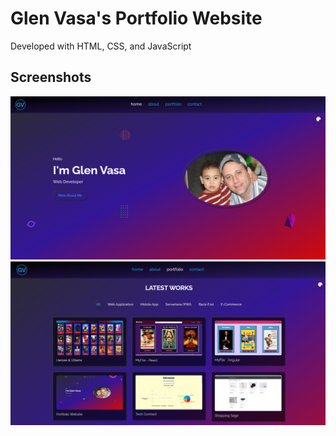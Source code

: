 # Glen Vasa's Portfolio Website
 
Developed with HTML, CSS, and JavaScript

## Screenshots
<img src="img/portfolio/portfolio-site/Screenshot (271).png">  
<img src="img/portfolio/portfolio-site/Screenshot (272).png">

